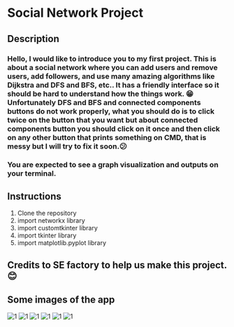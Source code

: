 # Social Network Project
## Description
### Hello, I would like to introduce you to my first project. This is about a social network where you can add users and remove users, add followers, and use many amazing algorithms like Dijkstra and DFS and BFS, etc.. It has a friendly interface so it should be hard to understand how the things work. :grin: Unfortunately DFS and BFS and connected components buttons do not work properly, what you should do is to click twice on the button that you want but about connected components button you should click on it once and then click on any other button that prints something on CMD, that is messy but I will try to fix it soon.:confused:
### You are expected to see a graph visualization and outputs on your terminal.

## Instructions
1. Clone the repository
2. import networkx library
3. import customtkinter library
4. import tkinter library
5. import matplotlib.pyplot library

## Credits to SE factory to help us make this project. :blush:

## Some images of the app
![1](https://github.com/user-attachments/assets/80549169-8b2f-4711-b216-72c4f185559e)
![1](https://github.com/user-attachments/assets/73d70dc9-b97c-471c-824c-cb7a4d02f761)
![1](https://github.com/user-attachments/assets/ce08ff24-5470-47c9-870e-f805f01c8680)
![1](https://github.com/user-attachments/assets/7a4683d0-7630-4907-8dd2-9ef12d5c4dda)
![1](https://github.com/user-attachments/assets/f2d6c7c1-89eb-4629-9b22-b3d06f2a7b92)
![1](https://github.com/user-attachments/assets/d776f930-6257-4cee-a268-04f17031fb8b)




